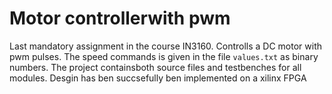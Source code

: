 # Motor controllerwith pwm

Last mandatory assignment in the course IN3160. Controlls a DC motor with pwm pulses. The speed commands is given in the file `values.txt` as binary numbers. The project containsboth source files and testbenches for all modules. Desgin has ben succsefully ben implemented on a xilinx FPGA